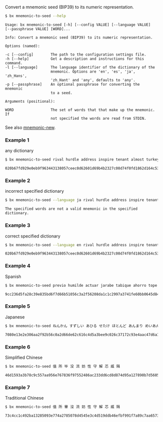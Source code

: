 Convert a mnemonic seed (BIP39) to its numeric representation.
```sh
$ bx mnemonic-to-seed --help
```
```
Usage: bx mnemonic-to-seed [-h] [--config VALUE] [--language VALUE]      
[--passphrase VALUE] [WORD]...                                           

Info: Convert a mnemonic seed (BIP39) to its numeric representation.     

Options (named):

-c [--config]        The path to the configuration settings file.        
-h [--help]          Get a description and instructions for this command.
-l [--language]      The language identifier of the dictionary of the    
                     mnemonic. Options are 'en', 'es', 'ja', 'zh_Hans',  
                     'zh_Hant' and 'any', defaults to 'any'.             
-p [--passphrase]    An optional passphrase for converting the mnemonic  
                     to a seed.                                          

Arguments (positional):

WORD                 The set of words that that make up the mnemonic. If 
                     not specified the words are read from STDIN.
```
See also [mnemonic-new](bx-mnemonic-new).
### Example 1
any dictionary
```sh
$ bx mnemonic-to-seed rival hurdle address inspire tenant almost turkey safe asset step lab boy
```
```
020b67fd929e0eb9f963443138057ceec0d62601d69b4b2327c00d74f0fd1862d164c53d49227d9dadedbbec305236bc2149d9a5267aa7c5aa004235c3c66c29
```
### Example 2
incorrect specified dictionary
```sh
$ bx mnemonic-to-seed --language ja rival hurdle address inspire tenant almost turkey safe asset step lab boy
```
```
The specified words are not a valid mnemonic in the specified dictionary.
`````
### Example 3
correct specified dictionary
```sh
$ bx mnemonic-to-seed --language en rival hurdle address inspire tenant almost turkey safe asset step lab boy
```
```
020b67fd929e0eb9f963443138057ceec0d62601d69b4b2327c00d74f0fd1862d164c53d49227d9dadedbbec305236bc2149d9a5267aa7c5aa004235c3c66c29
```
### Example 4
Spanish
```sh
$ bx mnemonic-to-seed previo humilde actuar jarabe tabique ahorro tope pulpo anís señal lavar bahía
```
```
9cc236d5fa28c39e835bd6f7d66b51056c3a2f56208da1c1c2997a3741fe60bb0645d849ecacff0a29f2e26977ae42b12b97a5a3a8cc78d7113b536ff069352e
```
### Example 5
Japanese
```sh
$ bx mnemonic-to-seed ねんかん すずしい あひる せたけ ほとんど あんまり めいあん のべる いなか ふとる ぜんりゃく えいせい
```
```
7080e13e2e306aa2f92b56c0a2d66de62c616c4d5a3bee9c026c37172c93e4aac47d6a16c9ddc28132f5a037862c0cfc747e6f272f55016ddbf8b8206d331237
```
### Example 6
Simplified Chinese
```sh
$ bx mnemonic-to-seed 值 所 毕 没 流 妨 性 守 解 芯 威 隔
```
```
46d1593a3b78c9c557aa956e767836f97552486ac233dd6cd8d874d95a127890b7d560509bdba0468227f41e42c730b36c38fd3428cdecf841b64ecd17dc48d6
```
### Example 7
Traditional Chinese
```sh
$ bx mnemonic-to-seed 值 所 畢 沒 流 妨 性 守 解 芯 威 隔
```
```
73c4cc1c492ba13285093e774a2785078d4545e3c4d519ddb46efbf991f7a89c7aa65739eb5b91df8f92838530f544ed0eede0fda06f6f1876ce5be403bed3b1
```